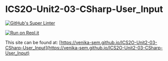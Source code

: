 # ICS2O-Unit2-03-CSharp-User_Input

[![GitHub's Super Linter](https://github.com/venika-sem/ICS2O-Unit2-03-CSharp-User_Input/workflows/GitHub's%20Super%20Linter/badge.svg)](https://github.com/venika-sem/ICS2O-Unit2-03-CSharp-User_Input/actions)

[![Run on Repl.it](https://repl.it/badge/github/venika-sem/ICS2O-Unit2-03-CSharp-User_Input)](https://repl.it/github/venika-sem/ICS2O-Unit2-03-CSharp-User_Input)

This site can be found at: [https://venika-sem.github.io/ICS2O-Unit2-03-CSharp-User_Input](https://venika-sem.github.io/ICS2O-Unit2-03-CSharp-User_Input)

